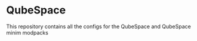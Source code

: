# QubeSpace
This repository contains all the configs for the QubeSpace and QubeSpace minim modpacks
